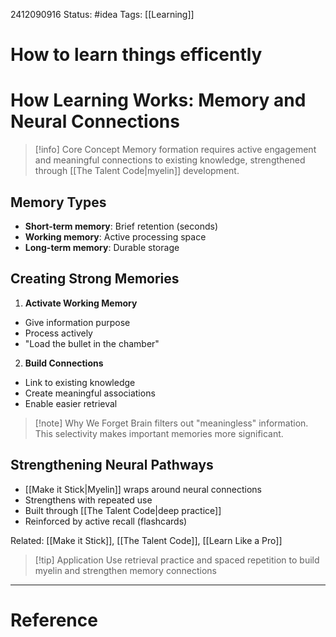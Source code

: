 
2412090916
	Status: #idea 
		Tags: [[Learning]] 

# How to learn things efficently

# How Learning Works: Memory and Neural Connections

> [!info] Core Concept
> Memory formation requires active engagement and meaningful connections to existing knowledge, strengthened through [[The Talent Code|myelin]] development.

## Memory Types
- **Short-term memory**: Brief retention (seconds)
- **Working memory**: Active processing space
- **Long-term memory**: Durable storage

## Creating Strong Memories
1. **Activate Working Memory**
  - Give information purpose
  - Process actively
  - "Load the bullet in the chamber"

2. **Build Connections**
  - Link to existing knowledge
  - Create meaningful associations
  - Enable easier retrieval

> [!note] Why We Forget
> Brain filters out "meaningless" information. This selectivity makes important memories more significant.

## Strengthening Neural Pathways
- [[Make it Stick|Myelin]] wraps around neural connections
- Strengthens with repeated use
- Built through [[The Talent Code|deep practice]]
- Reinforced by active recall (flashcards)

Related: [[Make it Stick]], [[The Talent Code]], [[Learn Like a Pro]]

> [!tip] Application
> Use retrieval practice and spaced repetition to build myelin and strengthen memory connections














---
# Reference
